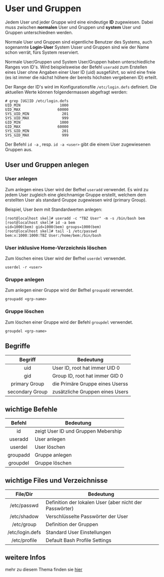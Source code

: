 [1]: https://www.tuxcademy.org/download/de/lxk1/lxk1-de-manual.pdf#chapter.324

# User und Gruppen

Jedem User und jeder Gruppe wird eine eindeutige **ID** zugewiesen. Dabei muss zwischen **normalen**
User und Gruppen und **system** User und Gruppen unterschiednen werden.

Normale User und Gruppen sind eigentliche Benutzer des Systems, auch sogenannte **Login-User**
System Usser und Gruppen sind wie der Name schon verrät, fürs System reserviert.

Normale User/Gruppen und System User/Gruppen haben unterschiedliche Ranges von ID's. Wird beispielsweise der Befehl `useradd` zum Erstellen eines User ohne Angaben einer User ID (uid) ausgeführt, so wird eine freie (es ist immer die nächst höhere der bereits höchsten vergebenen ID) erteilt.  

Der Range der ID's wird im Konfigurationsfile `/etc/login.defs` definiert. Die aktuellen Werte können
folgendermassen abgefragt werden:

```
# grep [UG]ID /etc/login.defs
UID_MIN                  1000
UID_MAX                 60000
SYS_UID_MIN               201
SYS_UID_MAX               999
GID_MIN                  1000
GID_MAX                 60000
SYS_GID_MIN               201
SYS_GID_MAX               999
```

Der Befehl `id -a` , resp. `id -a <user>` gibt die einem User zugewiesenen Gruppen aus.

## User und Gruppen anlegen

### User anlegen

Zum anlegen eines User wird der Befhel `useradd` verwendet. Es wird zu jedem User
zugleich eine gleichnamige Gruppe erstellt, welchem dem erstellten User als standard Gruppe
zugewiesen wird (primary Group).

Beispiel, User *bem* mit Standardwerten anlegen:
```
[root@localhost skel]# useradd -c "TBZ User" -m -s /bin/bash bem
[root@localhost skel]# id -a bem
uid=1000(bem) gid=1000(bem) groups=1000(bem)
[root@localhost skel]# tail -1 /etc/passwd
bem:x:1000:1000:TBZ User:/home/bem:/bin/bash
```

### User inklusive Home-Verzeichnis löschen
Zum löschen eines User wird der Befhel `userdel` verwendet.

`userdel -r <user>`

### Gruppe anlegen
Zum anlegen einer Gruppe wird der Befhel `groupadd` verwendet.

`groupadd <grp-name>`

### Gruppe löschen
Zum löschen einer Gruppe wird der Befehl `groupdel` verwendet.

`groupdel <grp-name>`

## Begriffe
|Begriff|Bedeutung|
|:--:|--|
|uid|User ID, root hat immer UID 0|
|gid|Group ID, root hat immer GID 0|
|primary Group| die Primäre Gruppe eines Userss|
|secondary Group|zusätzliche Gruppen eines Users|

## wichtige Befehle
|Befehl | Bedeutung|
|:--:|--|
|id|zeigt User ID und Gruppen Mebership|
|useradd|User anlegen|
|userdel|User löschen|
|groupadd|Gruppe anlegen|
|groupdel|Gruppe löschen|

## wichtige Files und Verzeichnisse
|File/Dir | Bedeutung|
|:--:|--|
|/etc/passwd|Definition der lokalen User (aber nicht der Passwörter)|
|/etc/shadow|Verschlüsselte Passwörter der User|
|/etc/group|Definition der Gruppen|
|/etc/login.defs|Standard User Einstellungen|
|/etc/profile|Default Bash Profile Settings|

## weitere Infos
mehr zu diesem Thema finden sie [hier][1]
